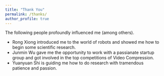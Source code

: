 ```yaml
---
title: "Thank You"
permalink: /thanks/
author_profile: true
---
```


The following people profoundly influenced me (among others).

* Rong Xiong introduced me to the world of robots and showed me how to begin some scientific research.
* Junmin Wu gave me the opportunity to work with a passianate startup group and got involved in the top competitions of Video Compression.
* Yuanyuan Shi is guiding me how to do research with tramendous patience and passion.
<!-- And thank you to my high school teachers: Michael Auerbach, Ashley Jones, and Duncan Forbes. -->
